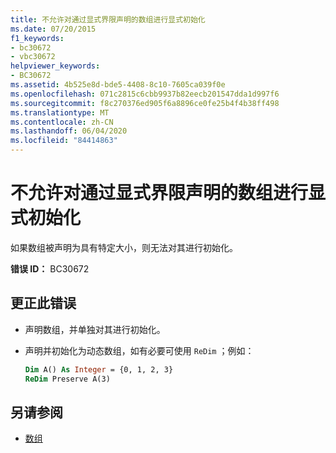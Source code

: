 ```yaml
---
title: 不允许对通过显式界限声明的数组进行显式初始化
ms.date: 07/20/2015
f1_keywords:
- bc30672
- vbc30672
helpviewer_keywords:
- BC30672
ms.assetid: 4b525e8d-bde5-4408-8c10-7605ca039f0e
ms.openlocfilehash: 071c2815c6cbb9937b82eecb201547dda1d997f6
ms.sourcegitcommit: f8c270376ed905f6a8896ce0fe25b4f4b38ff498
ms.translationtype: MT
ms.contentlocale: zh-CN
ms.lasthandoff: 06/04/2020
ms.locfileid: "84414863"
---
```

# <a name="explicit-initialization-is-not-permitted-for-arrays-declared-with-explicit-bounds"></a>不允许对通过显式界限声明的数组进行显式初始化

如果数组被声明为具有特定大小，则无法对其进行初始化。

**错误 ID：** BC30672

## <a name="to-correct-this-error"></a>更正此错误

- 声明数组，并单独对其进行初始化。

- 声明并初始化为动态数组，如有必要可使用 `ReDim` ；例如：

  ```vb
  Dim A() As Integer = {0, 1, 2, 3}
  ReDim Preserve A(3)
  ```

## <a name="see-also"></a>另请参阅

- [数组](../programming-guide/language-features/arrays/index.md)
